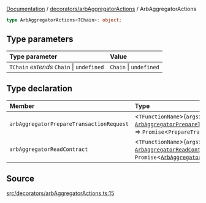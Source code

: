 [Documentation](../../../README.md) / [decorators/arbAggregatorActions](../README.md) / ArbAggregatorActions

```ts
type ArbAggregatorActions<TChain>: object;
```

## Type parameters

| Type parameter                            | Value                  |
| :---------------------------------------- | :--------------------- |
| `TChain` _extends_ `Chain` \| `undefined` | `Chain` \| `undefined` |

## Type declaration

| Member                                   | Type                                                                                                                                                                                                                                                                                                                                               |
| :--------------------------------------- | :------------------------------------------------------------------------------------------------------------------------------------------------------------------------------------------------------------------------------------------------------------------------------------------------------------------------------------------------- |
| `arbAggregatorPrepareTransactionRequest` | \<`TFunctionName`\>(`args`: [`ArbAggregatorPrepareTransactionRequestParameters`](../../../arbAggregatorPrepareTransactionRequest/type-aliases/ArbAggregatorPrepareTransactionRequestParameters.md)\<`TFunctionName`\>) => `Promise`\<`PrepareTransactionRequestReturnType`\<`TChain`\> & `object`\>                                                |
| `arbAggregatorReadContract`              | \<`TFunctionName`\>(`args`: [`ArbAggregatorReadContractParameters`](../../../arbAggregatorReadContract/type-aliases/ArbAggregatorReadContractParameters.md)\<`TFunctionName`\>) => `Promise`\<[`ArbAggregatorReadContractReturnType`](../../../arbAggregatorReadContract/type-aliases/ArbAggregatorReadContractReturnType.md)\<`TFunctionName`\>\> |

## Source

[src/decorators/arbAggregatorActions.ts:15](https://github.com/anegg0/arbitrum-orbit-sdk/blob/8d986d322aefb470a79fa3dc36918f72097df8c1/src/decorators/arbAggregatorActions.ts#L15)
